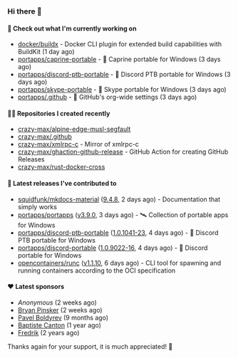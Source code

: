 ### Hi there 👋

#### 👷 Check out what I'm currently working on

- [docker/buildx](https://github.com/docker/buildx) - Docker CLI plugin for extended build capabilities with BuildKit (1 day ago)
- [portapps/caprine-portable](https://github.com/portapps/caprine-portable) - 🚀 Caprine portable for Windows (3 days ago)
- [portapps/discord-ptb-portable](https://github.com/portapps/discord-ptb-portable) - 🚀 Discord PTB portable for Windows (3 days ago)
- [portapps/skype-portable](https://github.com/portapps/skype-portable) - 🚀 Skype portable for Windows  (3 days ago)
- [portapps/.github](https://github.com/portapps/.github) - 🐙 GitHub&#39;s org-wide settings (3 days ago)

#### 👨‍💻 Repositories I created recently

- [crazy-max/alpine-edge-musl-segfault](https://github.com/crazy-max/alpine-edge-musl-segfault)
- [crazy-max/.github](https://github.com/crazy-max/.github)
- [crazy-max/xmlrpc-c](https://github.com/crazy-max/xmlrpc-c) - Mirror of xmlrpc-c
- [crazy-max/ghaction-github-release](https://github.com/crazy-max/ghaction-github-release) - GitHub Action for creating GitHub Releases
- [crazy-max/rust-docker-cross](https://github.com/crazy-max/rust-docker-cross)

#### 🚀 Latest releases I've contributed to

- [squidfunk/mkdocs-material](https://github.com/squidfunk/mkdocs-material) ([9.4.8](https://github.com/squidfunk/mkdocs-material/releases/tag/9.4.8), 2 days ago) - Documentation that simply works
- [portapps/portapps](https://github.com/portapps/portapps) ([v3.9.0](https://github.com/portapps/portapps/releases/tag/v3.9.0), 3 days ago) - 🛰 Collection of portable apps for Windows
- [portapps/discord-ptb-portable](https://github.com/portapps/discord-ptb-portable) ([1.0.1041-23](https://github.com/portapps/discord-ptb-portable/releases/tag/1.0.1041-23), 4 days ago) - 🚀 Discord PTB portable for Windows
- [portapps/discord-portable](https://github.com/portapps/discord-portable) ([1.0.9022-16](https://github.com/portapps/discord-portable/releases/tag/1.0.9022-16), 4 days ago) - 🚀 Discord portable for Windows
- [opencontainers/runc](https://github.com/opencontainers/runc) ([v1.1.10](https://github.com/opencontainers/runc/releases/tag/v1.1.10), 6 days ago) - CLI tool for spawning and running containers according to the OCI specification

#### ❤️ Latest sponsors
- _Anonymous_ (2 weeks ago)
- [Bryan Pinsker](https://github.com/BryanPinsker) (2 weeks ago)
- [Pavel Boldyrev](https://github.com/bpg) (9 months ago)
- [Baptiste Canton](https://github.com/batmac) (1 year ago)
- [Fredrik](https://github.com/fredrikscode) (2 years ago)

Thanks again for your support, it is much appreciated! 🙏
